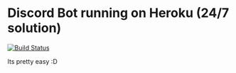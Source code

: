 # Discord Bot running on Heroku (24/7 solution)

[![Build Status](https://travis-ci.com/VS07up2309/super-super-heroku-bot.svg?branch=master)](https://travis-ci.com/VS07up2309/super-super-heroku-bot)

Its pretty easy :D
